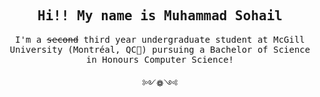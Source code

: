 <h2 align="center"><samp>Hi!! My name is Muhammad Sohail</samp></h2>

<p align="center"><samp>I'm a <s>second</s> third year undergraduate student at McGill University (Montréal, QC📍) pursuing a Bachelor of Science in Honours Computer Science!</p>

<p align="center">༻❁༺</p>
